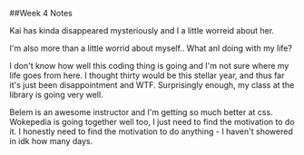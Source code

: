 ##Week 4 Notes

Kai has kinda disappeared mysteriously and I a little worreid about her. 

I'm also more than a little worrid about myself.. What anI doing with my life?

I don't know how well this coding thing is going and I'm not sure where my life goes from here. I thought thirty would be this stellar year, and thus far it's just been disappointment and WTF. Surprisingly enough, my class at the library is going very well. 

Belem is an awesome instructor and I'm getting so much better at css. Wokepedia is going together well too, I just need to find the motivation to do it. I honestly need to find the motivation to do anything - I haven't showered in idk how many days.

